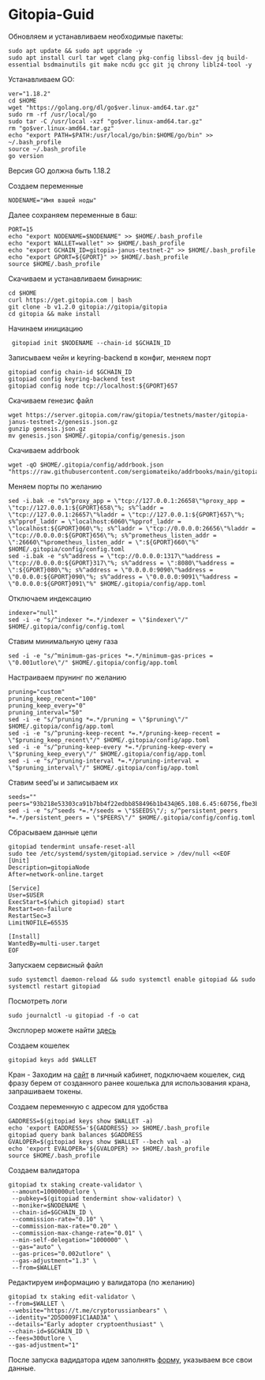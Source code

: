 # Gitopia-Guid

Обновляем и устанавливаем необходимые пакеты:
```
sudo apt update && sudo apt upgrade -y
sudo apt install curl tar wget clang pkg-config libssl-dev jq build-essential bsdmainutils git make ncdu gcc git jq chrony liblz4-tool -y
```
Устанавливаем GO:
```
ver="1.18.2"
cd $HOME
wget "https://golang.org/dl/go$ver.linux-amd64.tar.gz"
sudo rm -rf /usr/local/go
sudo tar -C /usr/local -xzf "go$ver.linux-amd64.tar.gz"
rm "go$ver.linux-amd64.tar.gz"
echo "export PATH=$PATH:/usr/local/go/bin:$HOME/go/bin" >> ~/.bash_profile
source ~/.bash_profile
go version
```
Версия GO должна быть 1.18.2

Создаем переменные
```
NODENAME="Имя вашей ноды"
```
Далее сохраняем переменные в баш:
```
PORT=15
echo "export NODENAME=$NODENAME" >> $HOME/.bash_profile
echo "export WALLET=wallet" >> $HOME/.bash_profile
echo "export GCHAIN_ID=gitopia-janus-testnet-2" >> $HOME/.bash_profile
echo "export GPORT=${GPORT}" >> $HOME/.bash_profile
source $HOME/.bash_profile
```
Скачиваем и устанавливаем бинарник:
```
cd $HOME
curl https://get.gitopia.com | bash
git clone -b v1.2.0 gitopia://gitopia/gitopia
cd gitopia && make install
```
Начинаем инициацию
```
 gitopiad init $NODENAME --chain-id $GCHAIN_ID
```
Записываем чейн и keyring-backend в конфиг, меняем порт
```
gitopiad config chain-id $GCHAIN_ID
gitopiad config keyring-backend test
gitopiad config node tcp://localhost:${GPORT}657
```
Скачиваем генезис файл
```
wget https://server.gitopia.com/raw/gitopia/testnets/master/gitopia-janus-testnet-2/genesis.json.gz
gunzip genesis.json.gz
mv genesis.json $HOME/.gitopia/config/genesis.json
```
Скачиваем addrbook
```
wget -qO $HOME/.gitopia/config/addrbook.json "https://raw.githubusercontent.com/sergiomateiko/addrbooks/main/gitopia/addrbook.json"
```
Меняем порты по желанию 
```
sed -i.bak -e "s%^proxy_app = \"tcp://127.0.0.1:26658\"%proxy_app = \"tcp://127.0.0.1:${GPORT}658\"%; s%^laddr = \"tcp://127.0.0.1:26657\"%laddr = \"tcp://127.0.0.1:${GPORT}657\"%; s%^pprof_laddr = \"localhost:6060\"%pprof_laddr = \"localhost:${GPORT}060\"%; s%^laddr = \"tcp://0.0.0.0:26656\"%laddr = \"tcp://0.0.0.0:${GPORT}656\"%; s%^prometheus_listen_addr = \":26660\"%prometheus_listen_addr = \":${GPORT}660\"%" $HOME/.gitopia/config/config.toml
sed -i.bak -e "s%^address = \"tcp://0.0.0.0:1317\"%address = \"tcp://0.0.0.0:${GPORT}317\"%; s%^address = \":8080\"%address = \":${GPORT}080\"%; s%^address = \"0.0.0.0:9090\"%address = \"0.0.0.0:${GPORT}090\"%; s%^address = \"0.0.0.0:9091\"%address = \"0.0.0.0:${GPORT}091\"%" $HOME/.gitopia/config/app.toml
```
Отключаем индексацию
```
indexer="null"
sed -i -e "s/^indexer *=.*/indexer = \"$indexer\"/" $HOME/.gitopia/config/config.toml
```
Ставим минимальную цену газа
```
sed -i -e "s/^minimum-gas-prices *=.*/minimum-gas-prices = \"0.001utlore\"/" $HOME/.gitopia/config/app.toml
```
Настраиваем прунинг по желанию
```
pruning="custom" 
pruning_keep_recent="100" 
pruning_keep_every="0" 
pruning_interval="50" 
sed -i -e "s/^pruning *=.*/pruning = \"$pruning\"/" $HOME/.gitopia/config/app.toml
sed -i -e "s/^pruning-keep-recent *=.*/pruning-keep-recent = \"$pruning_keep_recent\"/" $HOME/.gitopia/config/app.toml
sed -i -e "s/^pruning-keep-every *=.*/pruning-keep-every = \"$pruning_keep_every\"/" $HOME/.gitopia/config/app.toml
sed -i -e "s/^pruning-interval *=.*/pruning-interval = \"$pruning_interval\"/" $HOME/.gitopia/config/app.toml
```
Ставим seed'ы и записываем их
```
seeds=""
peers="93b218e53303ca91b7bb4f22edbb858496b1b434@65.108.6.45:60756,fbe3b1e34e1dfe9ae2cd0db471b0a807bbb3c5f2@65.109.90.178:11356"
sed -i -e "s/^seeds *=.*/seeds = \"$SEEDS\"/; s/^persistent_peers *=.*/persistent_peers = \"$PEERS\"/" $HOME/.gitopia/config/config.toml
```
Сбрасываем данные цепи
```
gitopiad tendermint unsafe-reset-all
sudo tee /etc/systemd/system/gitopiad.service > /dev/null <<EOF
[Unit]
Description=gitopiaNode
After=network-online.target

[Service]
User=$USER
ExecStart=$(which gitopiad) start
Restart=on-failure
RestartSec=3
LimitNOFILE=65535

[Install]
WantedBy=multi-user.target
EOF
```                                                               
Запускаем сервисный файл
```
sudo systemctl daemon-reload && sudo systemctl enable gitopiad && sudo systemctl restart gitopiad
```
Посмотреть логи
```
sudo journalctl -u gitopiad -f -o cat
```
Эксплорер можете найти [здесь](https://explorer.gitopia.com/)

Создаем кошелек
```
gitopiad keys add $WALLET
```
Кран - Заходим на [сайт](https://gitopia.com/) в личный кабинет, подключаем кошелек, сид фразу берем от созданного ранее кошелька для использования крана, запрашиваем токены.

Создаем переменную с адресом для удобства
```
GADDRESS=$(gitopiad keys show $WALLET -a)
echo 'export EADDRESS='${GADDRESS} >> $HOME/.bash_profile
gitopiad query bank balances $GADDRESS
GVALOPER=$(gitopiad keys show $WALLET --bech val -a)
echo 'export EVALOPER='${GVALOPER} >> $HOME/.bash_profile
source $HOME/.bash_profile
```
Создаем валидатора
```
gitopiad tx staking create-validator \
 --amount=1000000utlore \
 --pubkey=$(gitopiad tendermint show-validator) \
 --moniker=$NODENAME \
 --chain-id=$GCHAIN_ID \
 --commission-rate="0.10" \
 --commission-max-rate="0.20" \
 --commission-max-change-rate="0.01" \
 --min-self-delegation="1000000" \
 --gas="auto" \
 --gas-prices="0.002utlore" \
 --gas-adjustment="1.3" \
 --from=$WALLET
  ```
Редактируем информацию у валидатора (по желанию)
```
gitopiad tx staking edit-validator \
--from=$WALLET \
--website="https://t.me/cryptorussianbears" \
--identity="2D5D009F1C1AAD3A" \
--details="Early adopter cryptoenthusiast" \
--chain-id=$GCHAIN_ID \
--fees=300utlore \
--gas-adjustment="1"
 ```
После запуска вадидатора идем заполнять [форму](https://airtable.com/shrMQFJxcsMD0XV2M), указываем все свои данные.
